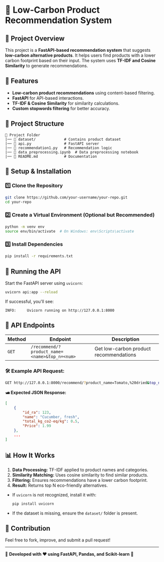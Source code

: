 # 🌱 Low-Carbon Product Recommendation System

## 📌 Project Overview

This project is a **FastAPI-based recommendation system** that suggests **low-carbon alternative products**. It helps users find products with a lower carbon footprint based on their input. The system uses **TF-IDF and Cosine Similarity** to generate recommendations.

## 🚀 Features

- **Low-carbon product recommendations** using content-based filtering.
- **FastAPI** for API-based interactions.
- **TF-IDF & Cosine Similarity** for similarity calculations.
- **Custom stopwords filtering** for better accuracy.

## 💄 Project Structure

```
📎 Project Folder
|── 📂 dataset/             # Contains product dataset
|── 📝 api.py               # FastAPI server
|── 📝 recommendation1.py   # Recommendation logic
|── 📝 data_preprocessing.ipynb  # Data preprocessing notebook
|── 📝 README.md            # Documentation
```

## 🦭 Setup & Installation

### 1️⃣ Clone the Repository

```sh
git clone https://github.com/your-username/your-repo.git
cd your-repo
```

### 2️⃣ Create a Virtual Environment (Optional but Recommended)

```sh
python -m venv env
source env/bin/activate  # On Windows: env\Scripts\activate
```

### 3️⃣ Install Dependencies

```sh
pip install -r requirements.txt
```

## 🚀 Running the API

Start the FastAPI server using `uvicorn`:

```sh
uvicorn api:app --reload
```

If successful, you'll see:

```
INFO:     Uvicorn running on http://127.0.0.1:8000
```

## 🔗 API Endpoints

| Method | Endpoint                                      | Description                            |
| ------ | --------------------------------------------- | -------------------------------------- |
| `GET`  | `/recommend/?product_name=<name>&top_n=<num>` | Get low-carbon product recommendations |

### 🛠 Example API Request:

```sh
GET http://127.0.0.1:8000/recommend/?product_name=Tomato,%20dried&top_n=5
```

**🛥 Expected JSON Response:**

```json
[
    {
        "id_ra": 123,
        "name": "Cucumber, fresh",
        "total_kg_co2-eq/kg": 0.5,
        "Price": 1.99
    },
    ...
]
```

## 📊 How It Works

1. **Data Processing:** TF-IDF applied to product names and categories.
2. **Similarity Matching:** Uses cosine similarity to find similar products.
3. **Filtering:** Ensures recommendations have a lower carbon footprint.
4. **Result:** Returns top N eco-friendly alternatives.


- If `uvicorn` is not recognized, install it with:
  ```sh
  pip install uvicorn
  ```
- If the dataset is missing, ensure the `dataset/` folder is present.

## 🤝 Contribution

Feel free to fork, improve, and submit a pull request!

---

🔹 **Developed with ❤️ using FastAPI, Pandas, and Scikit-learn** 🔹


